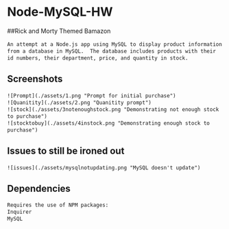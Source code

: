 # Node-MySQL-HW
##Rick and Morty Themed Bamazon

    An attempt at a Node.js app using MySQL to display product information from a database in MySQL.  The database includes products with their id numbers, their department, price, and quantity in stock.

## Screenshots
    
    ![Prompt](./assets/1.png "Prompt for initial purchase")
    ![Quanitity](./assets/2.png "Quanitity prompt")
    ![stock](./assets/3notenoughstock.png "Demonstrating not enough stock to purchase")
    ![stocktobuy](./assets/4instock.png "Demonstrating enough stock to purchase")

    
## Issues to still be ironed out


    ![issues](./assets/mysqlnotupdating.png "MySQL doesn't update")

    
## Dependencies
 
    Requires the use of NPM packages:
    Inquirer
    MySQL
